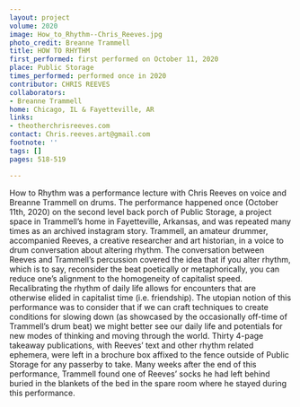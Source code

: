 ```yaml
---
layout: project
volume: 2020
image: How_to_Rhythm--Chris_Reeves.jpg
photo_credit: Breanne Trammell
title: HOW TO RHYTHM
first_performed: first performed on October 11, 2020
place: Public Storage
times_performed: performed once in 2020
contributor: CHRIS REEVES
collaborators:
- Breanne Trammell
home: Chicago, IL & Fayetteville, AR
links:
- theotherchrisreeves.com
contact: Chris.reeves.art@gmail.com
footnote: ''
tags: []
pages: 518-519

---
```


How to Rhythm was a performance lecture with Chris Reeves on voice and Breanne Trammell on drums. The performance happened once (October 11th, 2020) on the second level back porch of Public Storage, a project space in Trammell’s home in Fayetteville, Arkansas, and was repeated many times as an archived instagram story. Trammell, an amateur drummer, accompanied Reeves, a creative researcher and art historian, in a voice to drum conversation about altering rhythm. The conversation between Reeves and Trammell’s percussion covered the idea that if you alter rhythm, which is to say, reconsider the beat poetically or metaphorically, you can reduce one’s alignment to the homogeneity of capitalist speed. Recalibrating the rhythm of daily life allows for encounters that are otherwise elided in capitalist time (i.e. friendship). The utopian notion of this performance was to consider that if we can craft techniques to create conditions for slowing down (as showcased by the occasionally off-time of Trammell’s drum beat) we might better see our daily life and potentials for new modes of thinking and moving through the world. Thirty 4-page takeaway publications, with Reeves’ text and other rhythm related ephemera, were left in a brochure box affixed to the fence outside of Public Storage for any passerby to take. Many weeks after the end of this performance, Trammell found one of Reeves’ socks he had left behind buried in the blankets of the bed in the spare room where he stayed during this performance.
